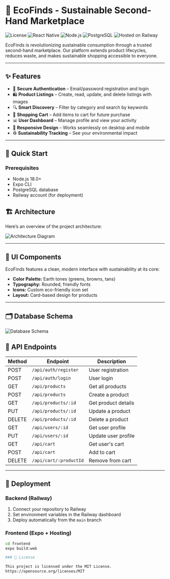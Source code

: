 # 🌱 EcoFinds - Sustainable Second-Hand Marketplace

![License](https://img.shields.io/badge/license-MIT-blue.svg)
![React Native](https://img.shields.io/badge/React%20Native-0.72.0-61dafb.svg)
![Node.js](https://img.shields.io/badge/Node.js-18.0%2B-green.svg)
![PostgreSQL](https://img.shields.io/badge/PostgreSQL-15.0-336791.svg)
![Hosted on Railway](https://img.shields.io/badge/Hosted%20on-Railway-0B0D0E.svg)

EcoFinds is revolutionizing sustainable consumption through a trusted second-hand marketplace. Our platform extends product lifecycles, reduces waste, and makes sustainable shopping accessible to everyone.

---

## ✨ Features

- 🔐 **Secure Authentication** – Email/password registration and login
- 🛍️ **Product Listings** – Create, read, update, and delete listings with images
- 🔍 **Smart Discovery** – Filter by category and search by keywords
- 🛒 **Shopping Cart** – Add items to cart for future purchase
- 📊 **User Dashboard** – Manage profile and view your activity
- 📱 **Responsive Design** – Works seamlessly on desktop and mobile
- ♻️ **Sustainability Tracking** – See your environmental impact

---

## 🚀 Quick Start

### Prerequisites

- Node.js 18.0+
- Expo CLI
- PostgreSQL database
- Railway account (for deployment)



## 🏗️ Architecture

Here’s an overview of the project architecture:

![Architecture Diagram](https://github.com/shrey3108/VirtualCommunity_TS/blob/main/deepseek_mermaid_20250906_d8f80d.png)

---

## 🎨 UI Components

EcoFinds features a clean, modern interface with sustainability at its core:

- **Color Palette:** Earth tones (greens, browns, tans)  
- **Typography:** Rounded, friendly fonts  
- **Icons:** Custom eco-friendly icon set  
- **Layout:** Card-based design for products  

---

## 🗂️ Database Schema

![Database Schema](https://github.com/shrey3108/VirtualCommunity_TS/blob/main/deepseek_mermaid_20250906_86d6b8.png)

## 🔌 API Endpoints

| Method | Endpoint               | Description         |
|--------|-----------------------|-------------------|
| POST   | `/api/auth/register`   | User registration |
| POST   | `/api/auth/login`      | User login        |
| GET    | `/api/products`        | Get all products  |
| POST   | `/api/products`        | Create a product  |
| GET    | `/api/products/:id`    | Get product details |
| PUT    | `/api/products/:id`    | Update a product  |
| DELETE | `/api/products/:id`    | Delete a product  |
| GET    | `/api/users/:id`       | Get user profile  |
| PUT    | `/api/users/:id`       | Update user profile |
| GET    | `/api/cart`            | Get user's cart   |
| POST   | `/api/cart`            | Add to cart       |
| DELETE | `/api/cart/:productId` | Remove from cart  |

---

## 🚀 Deployment

### Backend (Railway)

1. Connect your repository to Railway  
2. Set environment variables in the Railway dashboard  
3. Deploy automatically from the `main` branch  

### Frontend (Expo + Hosting)

```bash
cd frontend
expo build:web

### 📝 License

This project is licensed under the MIT License.  
https://opensource.org/licenses/MIT


